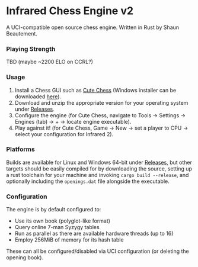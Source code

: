 # Infrared Chess Engine v2

A UCI-compatible open source chess engine. Written in Rust by Shaun Beautement. 

### Playing Strength
TBD (maybe ~2200 ELO on CCRL?)

### Usage
1. Install a Chess GUI such as [Cute Chess](https://cutechess.com/) (Windows installer can be downloaded [here](https://github.com/cutechess/cutechess/releases/download/1.2.0/cutechess_setup.exe)).
2. Download and unzip the appropriate version for your operating system under [Releases](https://github.com/SFBdragon/Infrared2/releases).
3. Configure the engine (for Cute Chess, navigate to Tools -> Settings -> Engines (tab) -> + -> locate engine executable).
4. Play against it! (for Cute Chess, Game -> New -> set a player to CPU -> select your configuration for Infrared 2).

### Platforms
Builds are available for Linux and Windows 64-bit under [Releases](https://github.com/SFBdragon/Infrared2/releases), but other targets should be easily compiled for by downloading the source, setting up a rust toolchain for your machine and invoking `cargo build --release`, and optionally including the `openings.dat` file alongside the executable.

### Configuration
The engine is by default configured to:
- Use its own book (polyglot-like format)
- Query online 7-man Syzygy tables
- Run as parallel as there are available hardware threads (up to 16)
- Employ 256MiB of memory for its hash table

These can all be configured/disabled via UCI configuration (or deleting the opening book).
